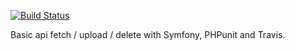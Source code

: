 [![Build Status](https://travis-ci.com/ProjetAlpha/SymfonyApiTest.svg?branch=master)](https://travis-ci.com/ProjetAlpha/SymfonyApiTest)

Basic api fetch / upload / delete with Symfony, PHPunit and Travis.

